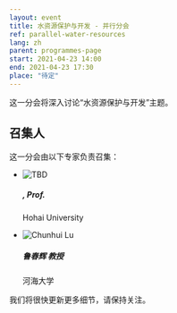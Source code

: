 ```yaml
---
layout: event
title: 水资源保护与开发 - 并行分会
ref: parallel-water-resources
lang: zh
parent: programmes-page
start: 2021-04-23 14:00
end: 2021-04-23 17:30
place: "待定"
---
```

这一分会将深入讨论“水资源保护与开发”主题。

## 召集人

这一分会由以下专家负责召集：

<ul class="people-list p-0">
  <li class="media my-2 d-none">
    <img src="https://cdn.jsdelivr.net/gh/estds/estds2020/assets/img/avatars/avatar-blank.jpg" class="people-avatar rounded-circle mr-3" alt="TBD">
    <div class="media-body">
      <h5 class="mt-0"><strong></strong>, Prof.</h5>
      <p class="text-secondary">Hohai University</p>
    </div>
  </li>
  <li class="media my-2">
    <img src="https://cdn.jsdelivr.net/gh/estds/estds2020/assets/img/avatars/avatar-chlu.jpg" class="people-avatar rounded-circle mr-3" alt="Chunhui Lu">
    <div class="media-body">
      <h5 class="mt-0"><b>鲁春辉</b> 教授</h5>
      <p class="text-secondary">河海大学</p>
    </div>
  </li>
</ul>

我们将很快更新更多细节，请保持关注。

